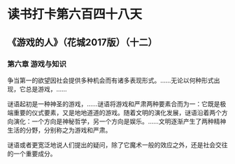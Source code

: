 # 读书打卡第六百四十八天
## 《游戏的人》（花城2017版）（十二）
### 第六章 游戏与知识

争当第一的欲望因社会提供多种机会而有诸多表现形式。……无论以何种形式出现，它总是游戏，……

谜语起初是一种神圣的游戏，……谜语将游戏和严肃两种要素合而为一：它既是极端重要的仪式要素，又是地地道道的游戏。随着文明的演化发展，谜语沿着两个方向演化：一个方向是神秘哲学，另一个方向是娱乐。……文明逐渐产生了两种精神生活的分野，分别称之为游戏和严肃。

谜语或者更宽泛地说人们提出的疑问，除了它魔术一般的效应之外，还是社会交往的一个重要成分。